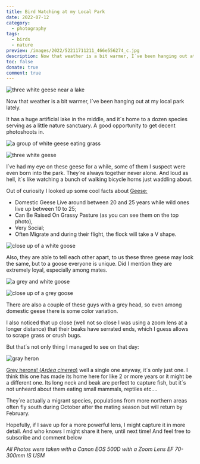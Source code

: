 ```yaml
---
title: Bird Watching at my Local Park
date: 2022-07-12
category:
  - photography
tags:
  - birds
  - nature
preview: /images/2022/52211711211_466e556274_c.jpg
description: Now that weather is a bit warmer, I´ve been hanging out at my local park lately to watch some birds. Mostly Geese, but we got some other cool critters as well.
toc: false
donate: true
comment: true
---
```

![three white geese near a lake](/images/2022/white-geese.jpg)

Now that weather is a bit warmer, I´ve been hanging out at my local park lately.

It has a huge artificial lake in the middle, and it´s home to a dozen species serving as a little nature sanctuary. A good opportunity to get decent photoshoots in.

![a group of white geese eating grass](/images/2022/52211730688_944607b246_c.jpg)

![three white geese](/images/2022/52211711211_466e556274_c.jpg)

I´ve had my eye on these geese for a while, some of them I suspect were even born into the park. They´re always together never alone. And loud as hell, it´s like watching a bunch of walking bicycle horns just waddling about.

Out of curiosity I looked up some cool facts about [Geese:](https://www.inaturalist.org/taxa/120479-Anser-anser-domesticus)

- Domestic Geese Live around between 20 and 25 years while wild ones live up between 10 to 25;
- Can Be Raised On Grassy Pasture (as you can see them on the top photo),
- Very Social;
- Often Migrate and during their flight, the flock will take a V shape.

![close up of a white goose](/images/2022/52212200200_a1c354a032_c.jpg)

Also, they are able to tell each other apart, to us these three geese may look the same, but to a goose everyone is unique. Did I mention they are extremely loyal, especially among mates.

![a grey and white goose](/images/2022/52211714666_fcab5987ac_c.jpg)

![close up of a grey goose](/images/2022/52211734258_78a9765b14_c.jpg)

There are also a couple of these guys with a grey head, so even among domestic geese there is some color variation.

I also noticed that up close (well not so close I was using a zoom lens at a longer distance) that their beaks have serrated ends, which I guess allows to scrape grass or crush bugs.

But that´s not only thing I managed to see on that day:

![gray heron](/images/2022/52211715476_177ae6fb4f_c.jpg)

[Grey herons! (*Ardea cinerea*)](https://www.inaturalist.org/taxa/4954-Ardea-cinerea) well a single one anyway, it´s only just one. I think this one has made its home here for like 2 or more years or it might be a different one. Its long neck and beak are perfect to capture fish, but it´s not unheard about them eating small mammals, reptiles etc....

They´re actually a migrant species, populations from more northern areas often fly south during October after the mating season but will return by February.

Hopefully, if I save up for a more powerful lens, I might capture it in more detail. And who knows I might share it here, until next time! And feel free to subscribe and comment below

*All Photos were taken with a Canon EOS 500D with a Zoom Lens EF 70-300mm IS USM*


